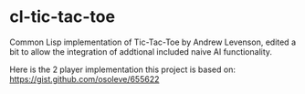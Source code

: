 # cl-tic-tac-toe
Common Lisp implementation of Tic-Tac-Toe by Andrew Levenson, edited a bit to allow the integration of addtional included naive AI functionality.

Here is the 2 player implementation this project is based on: https://gist.github.com/osoleve/655622
